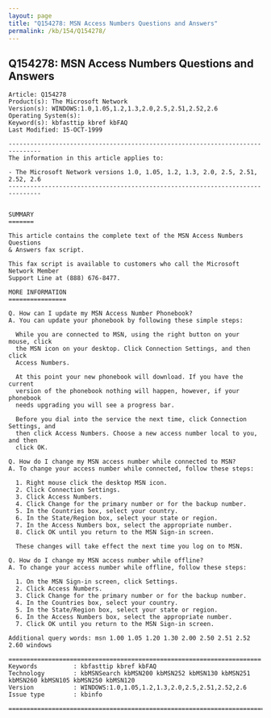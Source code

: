 ```yaml
---
layout: page
title: "Q154278: MSN Access Numbers Questions and Answers"
permalink: /kb/154/Q154278/
---
```


## Q154278: MSN Access Numbers Questions and Answers

	Article: Q154278
	Product(s): The Microsoft Network
	Version(s): WINDOWS:1.0,1.05,1.2,1.3,2.0,2.5,2.51,2.52,2.6
	Operating System(s): 
	Keyword(s): kbfasttip kbref kbFAQ
	Last Modified: 15-OCT-1999
	
	-------------------------------------------------------------------------------
	The information in this article applies to:
	
	- The Microsoft Network versions 1.0, 1.05, 1.2, 1.3, 2.0, 2.5, 2.51, 2.52, 2.6 
	-------------------------------------------------------------------------------
	
	
	SUMMARY
	=======
	
	This article contains the complete text of the MSN Access Numbers Questions
	& Answers fax script.
	
	This fax script is available to customers who call the Microsoft Network Member
	Support Line at (888) 676-8477.
	
	MORE INFORMATION
	================
	
	Q. How can I update my MSN Access Number Phonebook?
	A. You can update your phonebook by following these simple steps:
	
	  While you are connected to MSN, using the right button on your mouse, click
	  the MSN icon on your desktop. Click Connection Settings, and then click
	  Access Numbers.
	
	  At this point your new phonebook will download. If you have the current
	  version of the phonebook nothing will happen, however, if your phonebook
	  needs upgrading you will see a progress bar.
	
	  Before you dial into the service the next time, click Connection Settings, and
	  then click Access Numbers. Choose a new access number local to you, and then
	  click OK.
	
	Q. How do I change my MSN access number while connected to MSN?
	A. To change your access number while connected, follow these steps:
	
	  1. Right mouse click the desktop MSN icon.
	  2. Click Connection Settings.
	  3. Click Access Numbers.
	  4. Click Change for the primary number or for the backup number.
	  5. In the Countries box, select your country.
	  6. In the State/Region box, select your state or region.
	  7. In the Access Numbers box, select the appropriate number.
	  8. Click OK until you return to the MSN Sign-in screen.
	
	  These changes will take effect the next time you log on to MSN.
	
	Q. How do I change my MSN access number while offline?
	A. To change your access number while offline, follow these steps:
	
	  1. On the MSN Sign-in screen, click Settings.
	  2. Click Access Numbers.
	  3. Click Change for the primary number or for the backup number.
	  4. In the Countries box, select your country.
	  5. In the State/Region box, select your state or region.
	  6. In the Access Numbers box, select the appropriate number.
	  7. Click OK until you return to the MSN Sign-in screen.
	
	Additional query words: msn 1.00 1.05 1.20 1.30 2.00 2.50 2.51 2.52 2.60 windows
	
	======================================================================
	Keywords          : kbfasttip kbref kbFAQ 
	Technology        : kbMSNSearch kbMSN200 kbMSN252 kbMSN130 kbMSN251 kbMSN260 kbMSN105 kbMSN250 kbMSN120
	Version           : WINDOWS:1.0,1.05,1.2,1.3,2.0,2.5,2.51,2.52,2.6
	Issue type        : kbinfo
	
	=============================================================================
	
